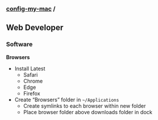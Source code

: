### [config-my-mac](../../../) / <!-- omit in toc -->
## Web Developer

### Software <!-- omit in toc -->
**Browsers**
  - Install Latest
      - Safari
      - Chrome
      - Edge
      - Firefox
  - Create “Browsers” folder in `~/Applications`
      - Create symlinks to each browser within new folder
      - Place browser folder above downloads folder in dock